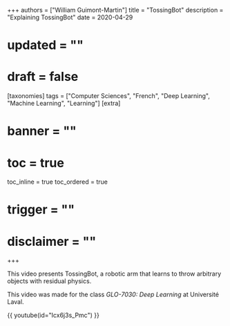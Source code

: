 +++
authors = ["William Guimont-Martin"]
title = "TossingBot"
description = "Explaining TossingBot"
date = 2020-04-29
# updated = ""
# draft = false
[taxonomies]
tags = ["Computer Sciences", "French", "Deep Learning", "Machine Learning", "Learning"]
[extra]
# banner = ""
# toc = true
toc_inline = true
toc_ordered = true
# trigger = ""
# disclaimer = ""
+++

This video presents TossingBot, a robotic arm that learns to throw arbitrary objects with residual physics.

This video was made for the class *GLO-7030: Deep Learning* at Université Laval.

{{ youtube(id="Icx6j3s_Pmc") }}
